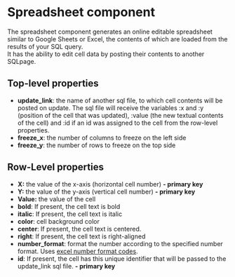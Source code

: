 # Spreadsheet component

The spreadsheet component generates an online editable spreadsheet similar to Google Sheets or Excel, the contents of which are loaded from the results of your SQL query.  
It has the ability to edit cell data by posting their contents to another SQLpage.

## Top-level properties

- **update\_link**:  the name of another sql file, to which cell contents will be posted on update. The sql file will receive the variables :x and :y (position of the cell that was updated), :value (the new textual contents of the cell) and :id if an id was assigned to the cell from the row-level properties.
- **freeze\_x**: the number of columns to freeze on the left side
- **freeze\_y**: the number of rows to freeze on the top side

## Row-Level properties

- **X:** the value of the x-axis (horizontal cell number) **\- primary key**  
- **Y:** the value of the y-axis (vertical cell number) **\- primary key**  
- **Value:** the value of the cell  
- **bold**: If present, the cell text is bold  
- **italic**: If present, the cell text is italic  
- **color**: cell background color   
- **center**: If present, the cell text is centered.  
- **right**: If present, the cell text is right-aligned  
- **number\_format**: format the number according to the specified number format. Uses [excel number format codes](https://support.microsoft.com/en-us/office/number-format-codes-5026bbd6-04bc-48cd-bf33-80f18b4eae68).  
- **id**: If present, the cell has this unique identifier that will be passed to the update\_link sql file. **\- primary key**